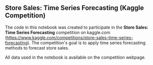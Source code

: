 ## Store Sales: Time Series Forecasting (Kaggle Competition)

The code in this notebook was created to participate in the **Store Sales: Time Series Forecasting** competition on kaggle.com (https://www.kaggle.com/competitions/store-sales-time-series-forecasting). The competition's goal is to apply time series forecasting methods to forecast store sales.

All data used in the notebook is available on the competition webpage.
